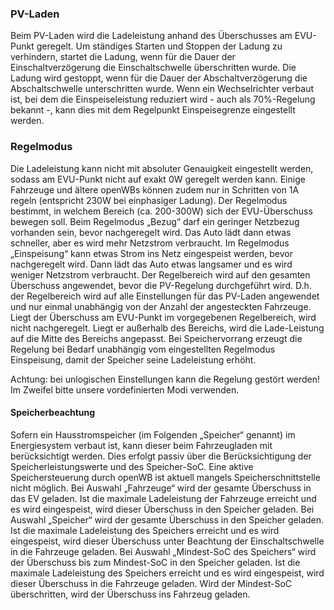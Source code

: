 ### PV-Laden

Beim PV-Laden wird die Ladeleistung anhand des Überschusses am EVU-Punkt geregelt. Um ständiges Starten und Stoppen der Ladung zu verhindern, startet die Ladung, wenn für die Dauer der Einschaltverzögerung die Einschaltschwelle überschritten wurde. Die Ladung wird gestoppt, wenn für die Dauer der Abschaltverzögerung die Abschaltschwelle unterschritten wurde.
Wenn ein Wechselrichter verbaut ist, bei dem die Einspeiseleistung reduziert wird - auch als 70%-Regelung bekannt -, kann dies mit dem Regelpunkt Einspeisegrenze eingestellt werden.

### Regelmodus

Die Ladeleistung kann nicht mit absoluter Genauigkeit eingestellt werden, sodass am EVU-Punkt nicht auf exakt 0W geregelt werden kann. Einige Fahrzeuge und ältere openWBs können zudem nur in Schritten von 1A regeln (entspricht 230W bei einphasiger Ladung). Der Regelmodus bestimmt, in welchem Bereich (ca. 200-300W) sich der EVU-Überschuss bewegen soll. Beim Regelmodus „Bezug“ darf ein geringer Netzbezug vorhanden sein, bevor nachgeregelt wird. Das Auto lädt dann etwas schneller, aber es wird mehr Netzstrom verbraucht. Im Regelmodus „Einspeisung“ kann etwas Strom ins Netz eingespeist werden, bevor nachgeregelt wird. Dann lädt das Auto etwas langsamer und es wird weniger Netzstrom verbraucht.
Der Regelbereich wird auf den gesamten Überschuss angewendet, bevor die PV-Regelung durchgeführt wird. D.h. der Regelbereich wird auf alle Einstellungen für das PV-Laden angewendet und nur einmal unabhängig von der Anzahl der angesteckten Fahrzeuge. Liegt der Überschuss am EVU-Punkt im vorgegebenen Regelbereich, wird nicht nachgeregelt. Liegt er außerhalb des Bereichs, wird die Lade-Leistung auf die Mitte des Bereichs angepasst.
Bei Speichervorrang erzeugt die Regelung bei Bedarf unabhängig vom eingestellten Regelmodus Einspeisung, damit der Speicher seine Ladeleistung erhöht.

Achtung: bei unlogischen Einstellungen kann die Regelung gestört werden! Im Zweifel bitte unsere vordefinierten Modi verwenden.

#### Speicherbeachtung

Sofern ein Hausstromspeicher (im Folgenden „Speicher“ genannt) im Energiesystem verbaut ist, kann dieser beim Fahrzeugladen mit berücksichtigt werden. Dies erfolgt passiv über die Berücksichtigung der Speicherleistungswerte und des Speicher-SoC. Eine aktive Speichersteuerung durch openWB ist aktuell mangels Speicherschnittstelle nicht möglich.
Bei Auswahl „Fahrzeuge“ wird der gesamte Überschuss in das EV geladen. Ist die maximale Ladeleistung der Fahrzeuge erreicht und es wird eingespeist, wird dieser Überschuss in den Speicher geladen.
Bei Auswahl „Speicher“ wird der gesamte Überschuss in den Speicher geladen. Ist die maximale Ladeleistung des Speichers erreicht und es wird eingespeist, wird dieser Überschuss unter Beachtung der Einschaltschwelle in die Fahrzeuge geladen.
Bei Auswahl „Mindest-SoC des Speichers“ wird der Überschuss bis zum Mindest-SoC in den Speicher geladen. Ist die maximale Ladeleistung des Speichers erreicht und es wird eingespeist, wird dieser Überschuss in die Fahrzeuge geladen. Wird der Mindest-SoC überschritten, wird der Überschuss ins Fahrzeug geladen.
